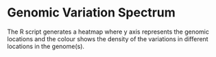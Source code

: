 Genomic Variation Spectrum
==========================
The R script generates a heatmap where y axis represents the genomic locations
and the colour shows the density of the variations in different locations in the
genome(s).

